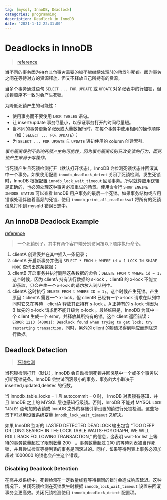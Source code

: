 ```yaml
---
tag: [mysql, InnoDB, Deadlock]
categories: programming
description: Deadlock in InnoDB
date: "2021-1-12 22:31:00"
---
```


# Deadlocks in InnoDB

> [reference](https://dev.mysql.com/doc/refman/5.7/en/innodb-deadlocks.html)

当不同的事务因为持有其他事务需要的锁不能继续处理时的场景叫死锁。因为事务之间在等待对方的资源释放，但又不释放自己所持有的资源。

当多个事务通过语句 `SELECT ... FOR UPDATE` 或 `UPDATE` 对多张表中的行加锁，但加锁顺序不一致时会产生死锁。

为降低死锁产生的可能性：

- 使用事务而不要使用 `LOCK TABLES` 语句。
- 让 insert/update 事务尽量小，以保证事务打开的时间尽量短。
- 当不同的事务更新多张表或大量数据行时，在每个事务中使用相同的操作顺序（如：`SELECT ... FOR UPDATE`）；
- 为 `SELECT ... FOR UPDATE` 与 `UPDATE` 语句使用的 column 创建索引。

*事务隔离级别不影响死锁产生的可能性，因为事务隔离级别只改变读的行为，而死锁产生来源于写操作。*

当死锁产生且死锁检测打开（默认打开状态），InnoDB 会检测死锁状态并回滚其中一个事务。如果使用配置 `innodb_deadlock_detect` 关闭了死锁检测，发生死锁时，InnoDB 根据配置 `innodb_lock_wait_timeout` 回滚事务。所以就算应用逻辑是正确的，也必须处理这种事务必须重试的场景。使用命令行 `SHOW ENGINE INNODB STATUS` 可以查看 InnoDB 用户事务的最后一个死锁。如果事务结构或应用错误处理伴随着高频的死锁，使用 `innodb_print_all_deadlocks=1` 将所有的死锁信息打印到 mysqld 错误日志中。

## An InnoDB Deadlock Example

[reference](https://dev.mysql.com/doc/refman/5.7/en/innodb-deadlock-example.html)

> 一个死锁例子。其中有两个客户端分别访问按以下顺序执行命令。

1. clientA 创建表并在其中插入一条记录；
2. clientA 开启新事务并使用 `SELECT * FROM t WHERE id = 1 LOCK IN SHARE MODE` 查询出这条数据；
3. clientB 开启事务并执行删除这条数据的命令：`DELETE FROM t WHERE id = 1;`这个时候，因为 clientA 持有该行数据的 s-lock ，clientB 的 x-lock 不能立即获取，只会产生一个 x-lock 的请求放入到队列中。
4. clientA 这时执行 `DELETE FROM t WHERE ID = 1;`。这个时候产生死锁。产生原因：clientA 需要一个 x-lock，但 clientB 已经有一个 x-lock 请求在队列中同时它又在等待　clientA 释放其正持有 s-lock 。A 正持有的 s-lock 也因为 B 优先的 x-lock 请求而不能升级为 x-lock 。最终结果是，InnoDB 为其中一个 client 生成一个 error，并释放其所持有的锁。这个 client 返回错误：`ERROR 1213 (40001): Deadlock found when trying to get lock;
try restarting transaction`，同时，另外的 client 的锁请求得到响应而删除这行数据。

## Deadlock Detection

> [死锁检测](https://dev.mysql.com/doc/refman/5.7/en/innodb-deadlock-detection.html)

当死锁检测打开（默认），InnoDB 会自动检测死锁并回滚基中一个或多个事务以打断死锁链条。InnoDB 会尝试回滚最小的事务，事务的大小取决于 inserted,updated,deleted 的行数。

当 innodb_table_locks = 1 且 autocommit = 0 时， InnoDB 对表锁有感知，并且 InnoDB 之上的 MYSQL 层也感知行级锁。否则，InnoDB 不能对 MYSQL `LOCK TABLES` 语句加的表锁或 InnoDB 之外的存储引擎设置的锁进行死锁检测。这些场景下可以用设置系统变量 `innodb_lock_wait_timeout` 来解决。

如果 InnoDB 监听的 LASTED DETECTED DEADLOCK 输出包含 “TOO DEEP OR LONG SEARCH IN THE LOCK TABLE WAITS-FOR GRAPH, WE WILL ROLL BACK FOLLOWING TRANSACTION,” 的信息，这表明 wait-for list 上等待的事务数量超过了限制数量 200　。事务数量超过 200 的等待列表被当作死锁，并且尝试检查等待列表的事务是回滚过的。同样，如果等待列表上事务必须加超过 1000000 的锁也会产生这个错误。

### Disabling Deadlock Detection

在高并发系统中，死锁检测在一定数量线程等待相同的锁时会造成响应延迟。这种情况下，关闭死锁检测在死锁发生时根据 `innodb_lock_wait_timeout` 设置来回滚事务会更高效。关闭死锁检测使用 `innodb_deadlock_detect` 配置项。

